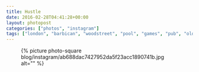 ```yaml
---
title: Hustle
date: 2016-02-28T04:41:28+00:00
layout: photopost
categories: ["photos", "instagram"]
tags: ["london", "barbican", "woodstreet", "pool", "games", "pub", "oldie"]
---
```


<figure class="photo photo--square">
  {% picture photo-square blog/instagram/ab688dac7427952da5f23acc1890741b.jpg alt="" %}
</figure>


